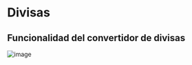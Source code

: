 # Divisas

## Funcionalidad del convertidor de divisas
![image](https://user-images.githubusercontent.com/66775663/183004666-30c17090-7ab4-497c-bb3f-8f502dc63b29.png)
